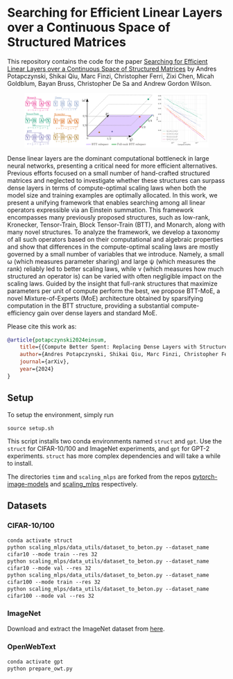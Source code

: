 # Searching for Efficient Linear Layers over a Continuous Space of Structured Matrices
This repository contains the code for the paper [Searching for Efficient Linear Layers over a Continuous Space of Structured Matrices](https://arxiv.org/abs/2406.06248)
by Andres Potapczynski, Shikai Qiu, Marc Finzi, Christopher Ferri, Zixi Chen, Micah Goldblum, Bayan Bruss, Christopher
De Sa and Andrew Gordon Wilson.

<!---
<table>
  <tr>
    <td><img src="./assets/3d.png" alt="Image 1" width="400"/></td>
    <td><img src="./assets/vecs_gpt2_smallvocab.png" alt="Image 2" width="300"/></td>
  </tr>
</table>
-->

<figure>
  <img src="./assets/3d_v3.png" alt="Fig">
</figure>

Dense linear layers are the dominant computational bottleneck in large neural networks, presenting a critical need for more efficient alternatives.
Previous efforts focused on a small number of hand-crafted structured matrices and neglected to investigate whether these structures can surpass dense layers in terms of compute-optimal scaling laws when both the model size and training examples are optimally allocated.
In this work, we present a unifying framework that enables searching among all linear operators expressible via an Einstein summation.
This framework encompasses many previously proposed structures, such as low-rank, Kronecker, Tensor-Train, Block Tensor-Train (BTT), and Monarch, along with many novel structures.
To analyze the framework, we develop a taxonomy of all such operators based on their computational and algebraic properties and show that differences in the compute-optimal scaling laws are mostly governed by a small number of variables that we introduce.
Namely, a small ω (which measures parameter sharing) and large ψ (which measures the rank) reliably led to better scaling laws, while
ν (which measures how much structured an operator is) can be varied with often negligible impact on the scaling laws.
Guided by the insight that full-rank structures that maximize parameters per unit of compute perform the best, we propose BTT-MoE, a novel Mixture-of-Experts (MoE) architecture obtained by sparsifying computation in the BTT structure, providing a substantial compute-efficiency gain over dense layers and standard MoE.

Please cite this work as:
```bibtex
@article{potapczynski2024einsum,
    title={{Compute Better Spent: Replacing Dense Layers with Structured Matrices}},
    author={Andres Potapczynski, Shikai Qiu, Marc Finzi, Christopher Ferri, Zixi Chen, Micah Goldblum, Bayan Bruss, Christopher De Sa and Andrew Gordon Wilson},
    journal={arXiv},
    year={2024}
}
```

## Setup
To setup the environment, simply run
```
source setup.sh
```
This script installs two conda environments named `struct` and `gpt`. Use the `struct` for CIFAR-10/100 and ImageNet experiments, and `gpt` for GPT-2 experiments. `struct` has more complex dependencies and will take a while to install.

The directories `timm` and `scaling_mlps` are forked from the repos [pytorch-image-models](https://github.com/huggingface/pytorch-image-models/tree/main) and [scaling_mlps](https://github.com/gregorbachmann/scaling_mlps/tree/main) respectively.

## Datasets
### CIFAR-10/100
```
conda activate struct
python scaling_mlps/data_utils/dataset_to_beton.py --dataset_name cifar10 --mode train --res 32
python scaling_mlps/data_utils/dataset_to_beton.py --dataset_name cifar10 --mode val --res 32
python scaling_mlps/data_utils/dataset_to_beton.py --dataset_name cifar100 --mode train --res 32
python scaling_mlps/data_utils/dataset_to_beton.py --dataset_name cifar100 --mode val --res 32
```

### ImageNet
Download and extract the ImageNet dataset from [here](https://www.image-net.org/download.php).

### OpenWebText
```
conda activate gpt
python prepare_owt.py
```
